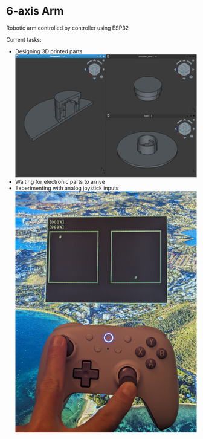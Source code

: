 # 6-axis Arm

Robotic arm controlled by controller using ESP32

Current tasks:
- Designing 3D printed parts
![CAD_progress](assets/cad_wip.png)
- Waiting for electronic parts to arrive
- Experimenting with analog joystick inputs
![controller_experiment](assets/controller_experiment.jpg)

